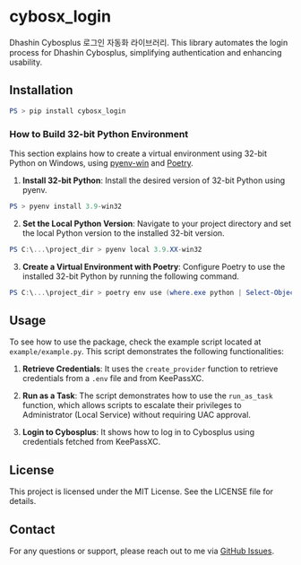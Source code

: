 # cybosx\_login
Dhashin Cybosplus 로그인 자동화 라이브러리. This library automates the login process for Dhashin Cybosplus, simplifying authentication and enhancing usability.

## Installation

```powershell
PS > pip install cybosx_login
```

### How to Build 32-bit Python Environment
This section explains how to create a virtual environment using 32-bit Python on Windows, using [pyenv-win](https://github.com/pyenv-win/pyenv-win) and [Poetry](https://python-poetry.org/).

1. **Install 32-bit Python**: Install the desired version of 32-bit Python using pyenv.
```powershell
PS > pyenv install 3.9-win32
```
2. **Set the Local Python Version**: Navigate to your project directory and set the local Python version to the installed 32-bit version.
```powershell
PS C:\...\project_dir > pyenv local 3.9.XX-win32
```
3. **Create a Virtual Environment with Poetry**: Configure Poetry to use the installed 32-bit Python by running the following command.
```powershell
PS C:\...\project_dir > poetry env use (where.exe python | Select-Object -First 1)
```

## Usage
To see how to use the package, check the example script located at `example/example.py`. This script demonstrates the following functionalities:

1. **Retrieve Credentials**: It uses the `create_provider` function to retrieve credentials from a `.env` file and from KeePassXC.

2. **Run as a Task**: The script demonstrates how to use the `run_as_task` function, which allows scripts to escalate their privileges to Administrator (Local Service) without requiring UAC approval.

3. **Login to Cybosplus**: It shows how to log in to Cybosplus using credentials fetched from KeePassXC.

## License
This project is licensed under the MIT License. See the LICENSE file for details.

## Contact
For any questions or support, please reach out to me via [GitHub Issues](https://github.com/th-yoo/cybosx_login/issues).
